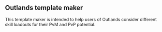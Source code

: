 
## Outlands template maker

This template maker is intended to help users of Outlands consider different skill loadouts for their PvM and PvP potential.
